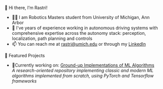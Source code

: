  👋 Hi there, I’m Rastri! 

* 🧑‍🎓 I am Robotics Masters student from University of Michigan, Ann Arbor
* 🌱 I've years of experience working in autonomous driving systems with comprehensive expertise across the autonomy stack: perception, localization, path planning and controls 
* 📫 You can reach me at rastri@umich.edu or through my [LinkedIn](https://www.linkedin.com/in/rastridey/)

📂 Featured Projects <br>
* 🔹Currently working on: [Ground-up Implementations of ML Algorithms](https://github.com/rastri-dey/Ground-up-implementations-ML-algorithms-) <br>
*A research-oriented repository implementing classic and modern ML algorithms implemented from scratch, using PyTorch and Tensorflow frameworks*

